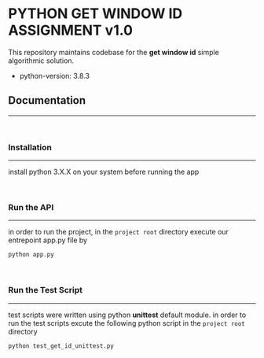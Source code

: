 # PYTHON GET WINDOW ID ASSIGNMENT v1.0

This repository maintains codebase for the **get window id** simple algorithmic solution.

- python-version: 3.8.3


## Documentation

---

 </br>

### Installation

---

install python 3.X.X on your system before running the app

</br>

### Run the API

---

in order to run the project, in the `project root` directory execute our entrepoint app.py file by

```bash
python app.py

```
</br>

### Run the Test Script

---

test scripts were written using python **unittest** default module. in order to run the test scripts excute the following python script in the `project root` directory

```bash
python test_get_id_unittest.py

```
</br>